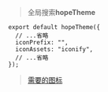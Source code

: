> 全局搜索**hopeTheme**


```
export default hopeTheme({
  // ...省略
  iconPrefix: "",
  iconAssets: "iconify",
  // ...省略
});
```

> [需要的图标](https://icon-sets.iconify.design/logos/)